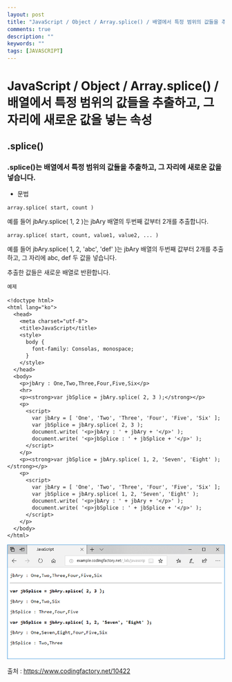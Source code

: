 ```yaml
---
layout: post
title: "JavaScript / Object / Array.splice() / 배열에서 특정 범위의 값들을 추출하고, 그 자리에 새로운 값을 넣는 속성"
comments: true
description: ""
keywords: ""
tags: [JAVASCRIPT]
---
```


# JavaScript / Object / Array.splice() / 배열에서 특정 범위의 값들을 추출하고, 그 자리에 새로운 값을 넣는 속성

## .splice()

### .splice()는 배열에서 특정 범위의 값들을 추출하고, 그 자리에 새로운 값을 넣습니다.

- 문법

``` 
array.splice( start, count )
```

예를 들어 jbAry.splice( 1, 2 )는 jbAry  배열의 두번째 값부터 2개를 추출합니다.

```
array.splice( start, count, value1, value2, ... )
```

예를 들어 jbAry.splice( 1, 2, 'abc', 'def' )는 jbAry  배열의 두번째 값부터 2개를 추출하고, 그 자리에 abc, def 두 값을 넣습니다.

추출한 값들은 새로운 배열로 반환합니다.

```
예제

<!doctype html>
<html lang="ko">
  <head>
    <meta charset="utf-8">
    <title>JavaScript</title>
    <style>
      body {
        font-family: Consolas, monospace;
      }
    </style>
  </head>
  <body>
    <p>jbAry : One,Two,Three,Four,Five,Six</p>
    <hr>
    <p><strong>var jbSplice = jbAry.splice( 2, 3 );</strong></p>
    <p>
      <script>
        var jbAry = [ 'One', 'Two', 'Three', 'Four', 'Five', 'Six' ];
        var jbSplice = jbAry.splice( 2, 3 );
        document.write( '<p>jbAry : ' + jbAry + '</p>' );
        document.write( '<p>jbSplice : ' + jbSplice + '</p>' );
      </script>
    </p>
    <p><strong>var jbSplice = jbAry.splice( 1, 2, 'Seven', 'Eight' );</strong></p>
    <p>
      <script>
        var jbAry = [ 'One', 'Two', 'Three', 'Four', 'Five', 'Six' ];
        var jbSplice = jbAry.splice( 1, 2, 'Seven', 'Eight' );
        document.write( '<p>jbAry : ' + jbAry + '</p>' );
        document.write( '<p>jbSplice : ' + jbSplice + '</p>' );
      </script>
    </p>
  </body>
</html>
```

![JavaScript-splice-01](/images/javascript/JavaScript-splice-01.png)

출처 : https://www.codingfactory.net/10422